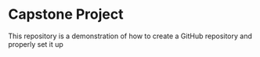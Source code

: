 # Capstone Project
This repository is a demonstration of how to create a GitHub repository and properly set it up
